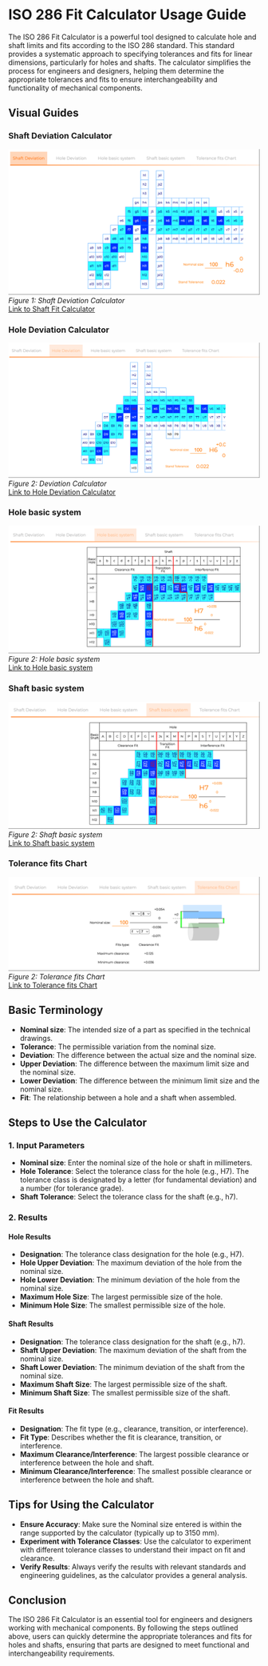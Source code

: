# ISO 286 Fit Calculator Usage Guide

The ISO 286 Fit Calculator is a powerful tool designed to calculate hole and shaft limits and fits according to the ISO 286 standard. This standard provides a systematic approach to specifying tolerances and fits for linear dimensions, particularly for holes and shafts. The calculator simplifies the process for engineers and designers, helping them determine the appropriate tolerances and fits to ensure interchangeability and functionality of mechanical components.

## Visual Guides

### Shaft Deviation Calculator

![Shaft Deviation Calculator](images/p1.png 'Shaft Deviation Calculator')
_Figure 1: Shaft Deviation Calculator_  
[Link to Shaft Fit Calculator](https://rekoparts.com/fit-calculator/#shaft)

### Hole Deviation Calculator

![Hole Deviation Calculator](images/p2.png 'Hole Deviation Calculator')
_Figure 2: Deviation Calculator_  
[Link to Hole Deviation Calculator](https://rekoparts.com/fit-calculator/#hole)

### Hole basic system

![Hole basic system](images/p3.png 'Hole basic system')
_Figure 2: Hole basic system_  
[Link to Hole basic system](https://rekoparts.com/fit-calculator/#hole-basic-system)

### Shaft basic system

![Shaft basic system](images/p4.png 'Shaft basic system')
_Figure 2: Shaft basic system_  
[Link to Shaft basic system](https://rekoparts.com/fit-calculator/#shaft-basic-system)

### Tolerance fits Chart

![Tolerance fits Chart](images/p5.png 'Tolerance fits Chart')
_Figure 2: Tolerance fits Chart_  
[Link to Tolerance fits Chart](https://rekoparts.com/fit-calculator/#tolerance-fits-chart)

## Basic Terminology

- **Nominal size**: The intended size of a part as specified in the technical drawings.
- **Tolerance**: The permissible variation from the nominal size.
- **Deviation**: The difference between the actual size and the nominal size.
- **Upper Deviation**: The difference between the maximum limit size and the nominal size.
- **Lower Deviation**: The difference between the minimum limit size and the nominal size.
- **Fit**: The relationship between a hole and a shaft when assembled.

## Steps to Use the Calculator

### 1. Input Parameters

- **Nominal size**: Enter the nominal size of the hole or shaft in millimeters.
- **Hole Tolerance**: Select the tolerance class for the hole (e.g., H7). The tolerance class is designated by a letter (for fundamental deviation) and a number (for tolerance grade).
- **Shaft Tolerance**: Select the tolerance class for the shaft (e.g., h7).

### 2. Results

#### Hole Results

- **Designation**: The tolerance class designation for the hole (e.g., H7).
- **Hole Upper Deviation**: The maximum deviation of the hole from the nominal size.
- **Hole Lower Deviation**: The minimum deviation of the hole from the nominal size.
- **Maximum Hole Size**: The largest permissible size of the hole.
- **Minimum Hole Size**: The smallest permissible size of the hole.

#### Shaft Results

- **Designation**: The tolerance class designation for the shaft (e.g., h7).
- **Shaft Upper Deviation**: The maximum deviation of the shaft from the nominal size.
- **Shaft Lower Deviation**: The minimum deviation of the shaft from the nominal size.
- **Maximum Shaft Size**: The largest permissible size of the shaft.
- **Minimum Shaft Size**: The smallest permissible size of the shaft.

#### Fit Results

- **Designation**: The fit type (e.g., clearance, transition, or interference).
- **Fit Type**: Describes whether the fit is clearance, transition, or interference.
- **Maximum Clearance/Interference**: The largest possible clearance or interference between the hole and shaft.
- **Minimum Clearance/Interference**: The smallest possible clearance or interference between the hole and shaft.

## Tips for Using the Calculator

- **Ensure Accuracy**: Make sure the Nominal size entered is within the range supported by the calculator (typically up to 3150 mm).
- **Experiment with Tolerance Classes**: Use the calculator to experiment with different tolerance classes to understand their impact on fit and clearance.
- **Verify Results**: Always verify the results with relevant standards and engineering guidelines, as the calculator provides a general analysis.

## Conclusion

The ISO 286 Fit Calculator is an essential tool for engineers and designers working with mechanical components. By following the steps outlined above, users can quickly determine the appropriate tolerances and fits for holes and shafts, ensuring that parts are designed to meet functional and interchangeability requirements.
